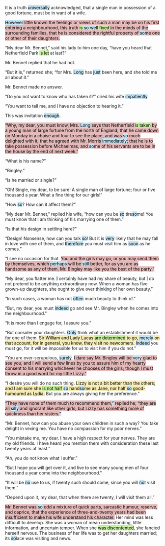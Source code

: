 <!-- {
  "description": "News of Mr. Bingley Coming to Netherfield",
  "location": "Longbourn",
  "pov": "Mr. Bennet",
  "status": "Finished",
  "analytic_info": {
    "ttr": 37.6,
    "fres": 49.5
  }
} -->

It is a truth <mark title="Adverb" style="background-color: #c4e3f3">universally</mark> acknowledged, that a single man in possession of a good fortune, must be in want of a wife.

<mark title="Sentence v. difficult to read" style="background-color: #e4b9b9"><mark title="Adverb" style="background-color: #c4e3f3">However</mark> little known the feelings or views of such a man may be on his first entering a neighbourhood, this truth <mark title="Passive voice" style="background-color: #c4ed9d">is <mark title="Adverb" style="background-color: #c4e3f3">so</mark> <mark title="Adverb" style="background-color: #c4e3f3">well</mark> fixed</mark> in the minds of the surrounding families, that he is considered the rightful property of <mark title="Adverb" style="background-color: #c4e3f3">so</mark>me one or other of their daughters.</mark>

“My dear Mr. Bennet,” said his lady to him one day, “have you heard that Netherfield Park <mark title="Passive voice" style="background-color: #c4ed9d">is let</mark> at last?”

Mr. Bennet replied that he had not.

“But it is,” returned she; “for Mrs. <mark title="Adverb" style="background-color: #c4e3f3">Long</mark> has <mark title="Adverb" style="background-color: #c4e3f3">just</mark> been here, and she told me all about it.”

Mr. Bennet made no answer.

“Do you not want to know who has taken it?” cried his wife <mark title="Adverb" style="background-color: #c4e3f3">impatiently</mark>.

“You want to tell me, and I have no objection to hearing it.”

This was invitation <mark title="Adverb" style="background-color: #c4e3f3">enough</mark>.

<mark title="Sentence v. difficult to read" style="background-color: #e4b9b9">“Why, my dear, you must know, Mrs. <mark title="Adverb" style="background-color: #c4e3f3">Long</mark> says that Netherfield <mark title="Passive voice" style="background-color: #c4ed9d">is taken</mark> by a young man of large fortune from the north of England; that he came down on Monday in a chaise and four to see the place, and was <mark title="Adverb" style="background-color: #c4e3f3">so</mark> much delighted with it, that he agreed with Mr. Morris <mark title="Adverb" style="background-color: #c4e3f3">immediately</mark>; that he is to take possession before Michaelmas, and <mark title="Adverb" style="background-color: #c4e3f3">so</mark>me of his servants are to be in the house by the end of next week.”</mark>

“What is his name?”

“Bingley.”

“Is he married or single?”

“Oh! Single, my dear, to be sure! A single man of large fortune; four or five thousand a year. What a fine thing for our girls!”

“How <mark title="Adverb" style="background-color: #c4e3f3">so</mark>? How can it affect them?”

“My dear Mr. Bennet,” replied his wife, “how can you be <mark title="Adverb" style="background-color: #c4e3f3">so</mark> tire<mark title="Adverb" style="background-color: #c4e3f3">so</mark>me! You must know that I am thinking of his marrying one of them.”

“Is that his design in settling here?”

“Design! Nonsense, how can you talk <mark title="Adverb" style="background-color: #c4e3f3">so</mark>! But it is <mark title="Adverb" style="background-color: #c4e3f3">very</mark> likely that he may fall in love with one of them, and <mark title="Adverb" style="background-color: #c4e3f3">therefore</mark> you must visit him as <mark title="Adverb" style="background-color: #c4e3f3"><mark title="Adverb" style="background-color: #c4e3f3">so</mark>on</mark> as he comes.”

“I see no occasion for that. <mark title="Sentence v. difficult to read" style="background-color: #e4b9b9">You and the girls may go, or you may send them by themselves, which <mark title="Adverb" style="background-color: #c4e3f3">perhaps</mark> will be <mark title="Adverb" style="background-color: #c4e3f3">still</mark> better, for as you are as handsome as any of them, Mr. Bingley may like you the best of the party.”</mark>

“My dear, you flatter me. <mark title="Adverb" style="background-color: #c4e3f3">I</mark> certa<mark title="Adverb" style="background-color: #c4e3f3">i</mark>nly have had my share of beauty, but <mark title="Adverb" style="background-color: #c4e3f3">I</mark> do not pretend to be anyth<mark title="Adverb" style="background-color: #c4e3f3">i</mark>ng extraord<mark title="Adverb" style="background-color: #c4e3f3">i</mark>nary now. When a woman has f<mark title="Adverb" style="background-color: #c4e3f3">i</mark>ve grown-up daughters, she ought to g<mark title="Adverb" style="background-color: #c4e3f3">i</mark>ve over th<mark title="Adverb" style="background-color: #c4e3f3">i</mark>nk<mark title="Adverb" style="background-color: #c4e3f3">i</mark>ng of her own beauty.”

“In such cases, a woman has not <mark title="Adverb" style="background-color: #c4e3f3">often</mark> much beauty to think of.”

“But, my dear, you must <mark title="Adverb" style="background-color: #c4e3f3">indeed</mark> go and see Mr. Bingley when he comes into the neighbourhood.”

“It is more than I engage for, I assure you.”

“But consider your daughters. <mark title="Adverb" style="background-color: #c4e3f3">Only</mark> think what an establishment it would be for one of them. <mark title="Sentence difficult to read" style="background-color: #f7ecb5">Sir William and Lady Lucas <mark title="Passive voice" style="background-color: #c4ed9d">are determined</mark> to go, <mark title="Adverb" style="background-color: #c4e3f3">merely</mark> on that account, for in general, you know, they visit no newcomers.</mark> <mark title="Adverb" style="background-color: #c4e3f3">Indeed</mark> you must go, for it will be impossible for us to visit him if you do not.”

“You are over-scrupulous, <mark title="Adverb" style="background-color: #c4e3f3">surely</mark>. <mark title="Sentence v. difficult to read" style="background-color: #e4b9b9">I dare say Mr. Bingley will be <mark title="Adverb" style="background-color: #c4e3f3">very</mark> glad to see you; and I will send a few lines by you to assure him of my hearty consent to his marrying whichever he chooses of the girls; though I must throw in a good word for my little Lizzy.”</mark>

“I desire you will do no such thing. <mark title="Sentence difficult to read" style="background-color: #f7ecb5">Lizzy is not a bit better than the others; and I am sure she <mark title="Passive voice" style="background-color: #c4ed9d">is not half</mark> <mark title="Adverb" style="background-color: #c4e3f3">so</mark> hand<mark title="Adverb" style="background-color: #c4e3f3">so</mark>me as Jane, nor half <mark title="Adverb" style="background-color: #c4e3f3">so</mark> good-humoured as Lydia.</mark> But you are always giving her the preference.”

<mark title="Sentence v. difficult to read" style="background-color: #e4b9b9">“They have none of them much to recommend them,<mark title="Adverb" style="background-color: #c4e3f3">”</mark> replied he; “they are all <mark title="Adverb" style="background-color: #c4e3f3">silly</mark> and ignorant like other girls; but Lizzy has something more of quickness than her sisters.<mark title="Adverb" style="background-color: #c4e3f3">”</mark></mark>

“Mr. Bennet, how can you abuse your own children in such a way? You take delight in vexing me. You have no compassion for my poor nerves.”

“You mistake me, my dear. I have a high respect for your nerves. They are my old friends. I have heard you mention them with consideration these last twenty years at least.”

“Ah, you do not know what I suffer.”

“But I hope you will get over it, and live to see many young men of four thousand a year come into the neighbourhood.”

“It will be <mark title="Adverb" style="background-color: #c4e3f3">no</mark> use to us, if twenty such should come, since you will <mark title="Adverb" style="background-color: #c4e3f3">no</mark>t visit them.”

“Depend upon it, my dear, that when there are twenty, I will visit them all.”

<mark title="Sentence v. difficult to read" style="background-color: #e4b9b9">Mr. Bennet was <mark title="Adverb" style="background-color: #c4e3f3">so</mark> odd a mixture of quick parts, sarcastic humour, reserve, and caprice, that the experience of three-and-twenty years had been insufficient to make his wife understand his character.</mark> Her mind was less difficult to develop. She was a woman of mean understanding, little information, and uncertain temper. When she <mark title="Passive voice" style="background-color: #c4ed9d">was discontented</mark>, she fancied herself nervous. The business of her life was to get her daughters married; its <mark title="Adverb" style="background-color: #c4e3f3">so</mark>lace was visiting and news.